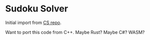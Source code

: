 # Sudoku Solver
Initial import from [CS repo](https://github.com/spottedmahn/Computer-Science-Degree/tree/master/school_2k5_12_fall/Cop2224-C%2B%2B-Vcc/Sudoku).

Want to port this code from C++.  Maybe Rust?  Maybe C#?  WASM?
